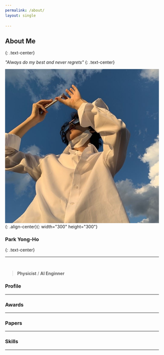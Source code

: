 ```yaml
---
permalink: /about/
layout: single

---
```


## About Me
{: .text-center}
<br>

*"Always do my best and never regrets"*
{: .text-center}



![me](/assets/images/p3.jpg){: .align-center}{: width="300" height="300"}
### Park Yong-Ho
{: .text-center}
***
<br>

> **Physicist** / **AI Enginner**

### Profile
***
### Awards
***
### Papers
***
### Skills
***
